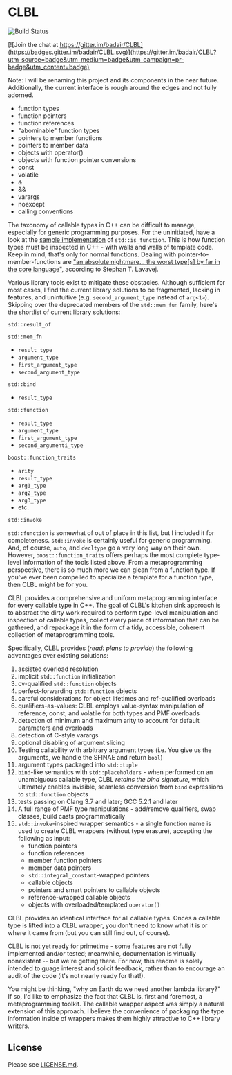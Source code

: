# CLBL

![Build Status](https://travis-ci.org/badair/CLBL.svg?branch=master)

[![Join the chat at https://gitter.im/badair/CLBL](https://badges.gitter.im/badair/CLBL.svg)](https://gitter.im/badair/CLBL?utm_source=badge&utm_medium=badge&utm_campaign=pr-badge&utm_content=badge)

<!--</a> <a target="_blank" href="http://melpon.org/wandbox/permlink/TlioDiz6yYNxZFnv">![Try it online][badge.wandbox]</a>-->

Note: I will be renaming this project and its components in the near future. Additionally, the current interface is rough around the edges and not fully adorned.



- function types
- function pointers
- function references
- "abominable" function types
- pointers to member functions
- pointers to member data
- objects with operator()
- objects with function pointer conversions
- const
- volatile
- &
- &&
- varargs
- noexcept
- calling conventions

The taxonomy of callable types in C++ can be difficult to manage, especially for generic programming purposes. For the uninitiated, have a look at the [sample implementation](http://en.cppreference.com/w/cpp/types/is_function#Possible_implementation) of `std::is_function`. This is how function types must be inspected in C++ - with walls and walls of template code. Keep in mind, that's only for normal functions. Dealing with pointer-to-member-functions are ["an absolute nightmare... the worst type\[s\] by far in the core language"](https://youtu.be/zt7ThwVfap0?t=699), according to Stephan T. Lavavej.

Various library tools exist to mitigate these obstacles. Although sufficient for most cases, I find the current library solutions to be fragmented, lacking in features, and unintuitive (e.g. `second_argument_type` instead of `arg<1>`). Skipping over the deprecated members of the `std::mem_fun` family, here's the shortlist of current library solutions:

`std::result_of`

`std::mem_fn`
  - `result_type`
  - `argument_type`
  - `first_argument_type`
  - `second_argument_type`

`std::bind`
  - `result_type`
    
`std::function`
  - `result_type`
  - `argument_type`
  - `first_argument_type`
  - `second_argumenti_type`

`boost::function_traits`
  - `arity`
  - `result_type`
  - `arg1_type`
  - `arg2_type`
  - `arg3_type`
  - etc.
  
`std::invoke`

`std::function` is somewhat of out of place in this list, but I included it for completeness. `std::invoke` is certainly useful for generic programming. And, of course, `auto`, and `decltype` go a very long way on their own. However, `boost::function_traits` offers perhaps the most complete type-level information of the tools listed above. From a metaprogramming perspective, there is so much more we can glean from a function type. If you've ever been compelled to specialize a template for a function type, then CLBL might be for you.

CLBL provides a comprehensive and uniform metaprogramming interface for every callable type in C++. The goal of CLBL's kitchen sink approach is to abstract the dirty work required to perform type-level manipulation and inspection of callable types, collect every piece of information that can be gathered, and repackage it in the form of a tidy, accessible, coherent collection of metaprogramming tools.

Specifically, CLBL provides (*read: plans to provide*) the following advantages over existing solutions:

1. assisted overload resolution
2. implicit `std::function` initialization
3. cv-qualified `std::function` objects
4.  perfect-forwarding `std::function` objects
4. careful considerations for object lifetimes and ref-qualified overloads 
5. qualifiers-as-values: CLBL employs value-syntax manipulation of reference, const, and volatile for both types and PMF overloads
6. detection of minimum and maximum arity to account for default parameters and overloads
7. detection of C-style varargs
8. optional disabling of argument slicing
9. Testing callability with arbitrary argument types (i.e. You give us the arguments, we handle the SFINAE and return `bool`)
10. argument types packaged into `std::tuple`
11. `bind`-like semantics with `std::placeholders` - when performed on an unambiguous callable type, CLBL *retains the bind signature*, which ultimately enables invisible, seamless conversion from `bind` expressions to `std::function` objects
12. tests passing on Clang 3.7 and later; GCC 5.2.1 and later
13. A full range of PMF type manipulations - add/remove qualifiers, swap classes, build casts programmatically
12. `std::invoke`-inspired wrapper semantics - a single function name is used to create CLBL wrappers (without type erasure), accepting the following as input:
    - function pointers
    - function references
    - member function pointers
    - member data pointers
    - `std::integral_constant`-wrapped pointers
    - callable objects
    - pointers and smart pointers to callable objects
    - reference-wrapped callable objects
    - objects with overloaded/templated `operator()`

CLBL provides an identical interface for all callable types. Onces a callable type is lifted into a CLBL wrapper, you don't need to know what it is or where it came from (but you can still find out, of course).

CLBL is not yet ready for primetime - some features are not fully implemented and/or tested; meanwhile, documentation is virtually nonexistent -- but we're getting there. For now, this readme is solely intended to guage interest and solicit feedback, rather than to encourage an audit of the code (it's not nearly ready for that!).

You might be thinking, "why on Earth do we need another lambda library?" If so, I'd like to emphasize the fact that CLBL is, first and foremost, a metaprogramming toolkit. The callable wrapper aspect was simply a natural extension of this approach. I believe the convenience of packaging the type information inside of wrappers makes them highly attractive to C++ library writers.

## License
Please see [LICENSE.md](LICENSE.md).

<!-- Links -->
[factory folder]: https://github.com/badair/CLBL/tree/master/include/CLBL/factory
[internal folder]: https://github.com/badair/CLBL/tree/master/include/CLBL/internal
[harden.h]: https://github.com/badair/CLBL/blob/master/include/CLBL/harden.h
[pmf.h]: https://github.com/badair/CLBL/blob/master/include/CLBL/pmf.h
[fwrap.h]: https://github.com/badair/CLBL/blob/master/include/CLBL/fwrap.h
[qualified_type.h]: https://github.com/badair/CLBL/blob/master/include/CLBL/qualified_type.h
[qflags.h]: https://github.com/badair/CLBL/blob/master/include/CLBL/qflags.h
[CLBL.Docs]: https://badair.github.io/CLBL/
[badge.Wandbox]: https://img.shields.io/badge/try%20it-online-blue.svg
[example.Wandbox]: http://melpon.org/wandbox/permlink/TlioDiz6yYNxZFnv
